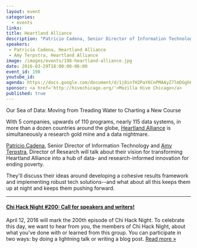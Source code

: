 ```yaml
---
layout: event
categories: 
  - events
links:
title: Heartland Alliance
description: "Patricio Cadena, Senior Director of Information Technology and Amy Terpstra, Director of Research will talk about their vision for transforming Heartland Alliance into a hub of data- and research-informed innovation for ending poverty. <br /> <br /> They’ll discuss their ideas around developing a cohesive results framework and implementing robust tech solutions–and what about all this keeps them up at night and keeps them pushing forward."
speakers:
 - Patricio Cadena, Heartland Alliance
 - Amy Terpstra, Heartland Alliance
image: /images/events/198-heartland-alliance.jpg
date: 2016-03-29T18:00:00-06:00
event_id: 198
youtube_id: 
agenda: https://docs.google.com/document/d/1j8infH2PaY6CnPMAAyZ7lmDGgh6bBLbUcZy4DW2nqxU/edit#
sponsor: <a href='http://hivechicago.org/'>Mozilla Hive Chicago</a>
published: true
---
```


Our Sea of Data: Moving from Treading Water to Charting a New Course

With 5 companies, upwards of 110 programs, nearly 115 data systems, in more than a dozen countries around the globe, [Heartland Alliance](https://www.heartlandalliance.org/) is simultaneously a research gold mine and a data nightmare.

[Patricio Cadena](https://www.linkedin.com/in/patricio-cadena-32a6821), Senior Director of Information Technology and [Amy Terpstra](https://www.linkedin.com/in/amy-ahrens-terpstra-85376a11), Director of Research will talk about their vision for transforming Heartland Alliance into a hub of data- and research-informed innovation for ending poverty. 

They'll discuss their ideas around developing a cohesive results framework and implementing robust tech solutions--and what about all this keeps them up at night and keeps them pushing forward. 

---

#### [Chi Hack Night #200: Call for speakers and writers!](/blog/2016/03/25/chi-hack-night-200-call-for-speakers-and-writers.html)

April 12, 2016 will mark the 200th episode of Chi Hack Night. To celebrate this day, we want to hear from you, the members of Chi Hack Night, about what you’ve done with or learned from this group. You can participate in two ways: by doing a lightning talk or writing a blog post. [Read more &raquo;](/blog/2016/03/25/chi-hack-night-200-call-for-speakers-and-writers.html)